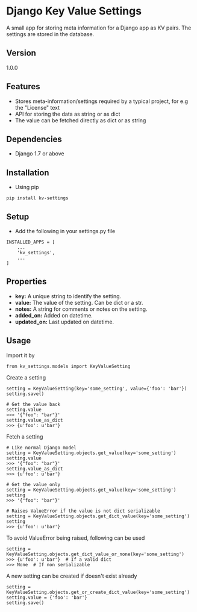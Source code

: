 # Django Key Value Settings
A small app for storing meta information for a Django app as KV pairs.
The settings are stored in the database.

## Version

1.0.0

## Features

* Stores meta-information/settings required by a typical project, for e.g the "License" text
* API for storing the data as string or as dict
* The value can be fetched directly as dict or as string

## Dependencies

* Django 1.7 or above

## Installation

* Using pip

```
pip install kv-settings
```

## Setup

* Add the following in your settings.py file

```
INSTALLED_APPS = [
    ...
    'kv_settings',
    ...
]
```

## Properties

* **key:** A unique string to identify the setting.
* **value:** The value of the setting. Can be dict or a str.
* **notes:** A string for comments or notes on the setting.
* **added_on:** Added on datetime.
* **updated_on:** Last updated on datetime.

## Usage

Import it by

```
from kv_settings.models import KeyValueSetting
```

Create a setting

```
setting = KeyValueSetting(key='some_setting', value={'foo': 'bar'})
setting.save()

# Get the value back
setting.value
>>> '{"foo": "bar"}'
setting.value_as_dict
>>> {u'foo': u'bar'}
```

Fetch a setting

```
# Like normal Django model
setting = KeyValueSetting.objects.get_value(key='some_setting')
setting.value
>>> '{"foo": "bar"}'
setting.value_as_dict
>>> {u'foo': u'bar'}

# Get the value only
setting = KeyValueSetting.objects.get_value(key='some_setting')
setting
>>> '{"foo": "bar"}'

# Raises ValueError if the value is not dict serializable
setting = KeyValueSetting.objects.get_dict_value(key='some_setting')
setting
>>> {u'foo': u'bar'}
```

To avoid ValueError being raised, following can be used

```
setting = KeyValueSetting.objects.get_dict_value_or_none(key='some_setting')
>>> {u'foo': u'bar'}  # If a valid dict
>>> None  # If non serializable
```

A new setting can be created if doesn't exist already

```
setting = KeyValueSetting.objects.get_or_create_dict_value(key='some_setting')
setting.value = {'foo': 'bar'}
setting.save()
```
